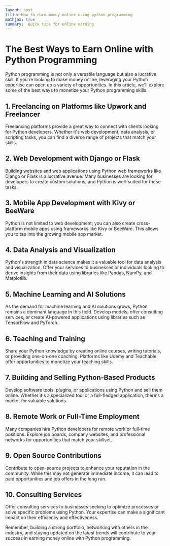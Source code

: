 ```yaml
---
layout: post
title: How to earn money online using python programming 
mathjax: true
summary:  Quick tips for online earning
---
```



# The Best Ways to Earn Online with Python Programming

Python programming is not only a versatile language but also a lucrative skill. If you're looking to make money online, leveraging your Python expertise can open up a variety of opportunities. In this article, we'll explore some of the best ways to monetize your Python programming skills.

## 1. **Freelancing on Platforms like Upwork and Freelancer**

Freelancing platforms provide a great way to connect with clients looking for Python developers. Whether it's web development, data analysis, or scripting tasks, you can find a diverse range of projects that match your skills.

## 2. **Web Development with Django or Flask**

Building websites and web applications using Python web frameworks like Django or Flask is a lucrative avenue. Many businesses are looking for developers to create custom solutions, and Python is well-suited for these tasks.

## 3. **Mobile App Development with Kivy or BeeWare**

Python is not limited to web development; you can also create cross-platform mobile apps using frameworks like Kivy or BeeWare. This allows you to tap into the growing mobile app market.

## 4. **Data Analysis and Visualization**

Python's strength in data science makes it a valuable tool for data analysis and visualization. Offer your services to businesses or individuals looking to derive insights from their data using libraries like Pandas, NumPy, and Matplotlib.

## 5. **Machine Learning and AI Solutions**

As the demand for machine learning and AI solutions grows, Python remains a dominant language in this field. Develop models, offer consulting services, or create AI-powered applications using libraries such as TensorFlow and PyTorch.

## 6. **Teaching and Training**

Share your Python knowledge by creating online courses, writing tutorials, or providing one-on-one coaching. Platforms like Udemy and Teachable offer opportunities to monetize your teaching skills.

## 7. **Building and Selling Python-Based Products**

Develop software tools, plugins, or applications using Python and sell them online. Whether it's a specialized tool or a full-fledged application, there's a market for valuable solutions.

## 8. **Remote Work or Full-Time Employment**

Many companies hire Python developers for remote work or full-time positions. Explore job boards, company websites, and professional networks for opportunities that match your skillset.

## 9. **Open Source Contributions**

Contribute to open-source projects to enhance your reputation in the community. While this may not generate immediate income, it can lead to paid opportunities and job offers in the long run.

## 10. **Consulting Services**

Offer consulting services to businesses seeking to optimize processes or solve specific problems using Python. Your expertise can make a significant impact on their efficiency and effectiveness.

Remember, building a strong portfolio, networking with others in the industry, and staying updated on the latest trends will contribute to your success in earning money online with Python programming.

